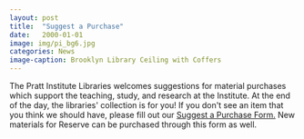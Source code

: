 ```yaml
---
layout: post
title:  "Suggest a Purchase"
date:   2000-01-01
image: img/pi_bg6.jpg
categories: News
image-caption: Brooklyn Library Ceiling with Coffers
---
```


The Pratt Institute Libraries welcomes suggestions for material purchases which support the teaching, study, and research at the Institute. At the end of the day, the libraries' collection is for you! If you don't see an item that you think we should have, please fill out our [Suggest a Purchase Form.](https://pratt.libwizard.com/f/suggestion) New materials for Reserve can be purchased through this form as well.